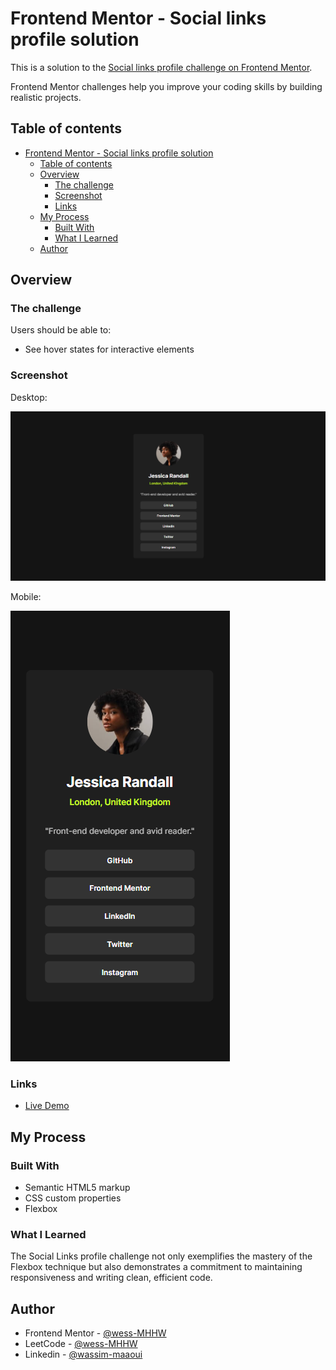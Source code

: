 # Frontend Mentor - Social links profile solution

This is a solution to the [Social links profile challenge on Frontend Mentor](https://www.frontendmentor.io/challenges/social-links-profile-UG32l9m6dQ).

Frontend Mentor challenges help you improve your coding skills by building realistic projects.

## Table of contents

- [Frontend Mentor - Social links profile solution](#frontend-mentor---social-links-profile-solution)
  - [Table of contents](#table-of-contents)
  - [Overview](#overview)
    - [The challenge](#the-challenge)
    - [Screenshot](#screenshot)
    - [Links](#links)
  - [My Process](#my-process)
    - [Built With](#built-with)
    - [What I Learned](#what-i-learned)
  - [Author](#author)

## Overview

### The challenge

Users should be able to:

- See hover states for interactive elements

### Screenshot

Desktop:

![Desktop screenshot](screenshots/social-links-profile-desktop.png)

Mobile:

![Mobile screenshot](screenshots/social-links-profile-mobile.png)

### Links

- [Live Demo](https://wess-mhhw.github.io/social-links-profile/)

## My Process

### Built With

- Semantic HTML5 markup
- CSS custom properties
- Flexbox

### What I Learned

The Social Links profile challenge not only exemplifies the mastery of the Flexbox technique but also demonstrates a commitment to maintaining responsiveness and writing clean, efficient code.

## Author

- Frontend Mentor - [@wess-MHHW](https://www.frontendmentor.io/profile/wess-MHHW)
- LeetCode - [@wess-MHHW](https://leetcode.com/wess-MHHW/)
- Linkedin - [@wassim-maaoui](https://www.linkedin.com/in/wassim-maaoui/)
